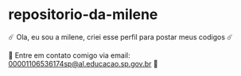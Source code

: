 # repositorio-da-milene

☄️ Ola, eu sou a milene, criei esse perfil para postar meus codigos ☄️

🔹 Entre em contato comigo via email: 00001106536174sp@al.educacao.sp.gov.br 🔹

